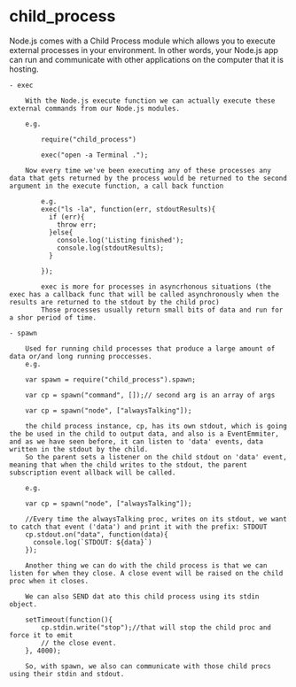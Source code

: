 # child_process

Node.js comes with a Child Process module which allows you to execute external processes in your environment. In other words, your Node.js app can run and communicate with other applications on the computer that it is hosting.

	- exec

		With the Node.js execute function we can actually execute these external commands from our Node.js modules.

		e.g.

			require("child_process")

			exec("open -a Terminal .");

		Now every time we've been executing any of these processes any data that gets returned by the process would be returned to the second argument in the execute function, a call back function

			e.g.
			exec("ls -la", function(err, stdoutResults){
			  if (err){
			    throw err;
			  }else{
			    console.log('Listing finished');
			    console.log(stdoutResults);
			  }

			});

			exec is more for processes in asyncrhonous situations (the exec has a callback func that will be called asynchronously when the results are returned to the stdout by the child proc)
			Those processes usually return small bits of data and run for a shor period of time.

	- spawn

		Used for running child processes that produce a large amount of data or/and long running proccesses.
		e.g.

		var spawn = require("child_process").spawn;

		var cp = spawn("command", []);// second arg is an array of args

		var cp = spawn("node", ["alwaysTalking"]);

		the child process instance, cp, has its own stdout, which is going the be used in the child to output data, and also is a EventEmmiter, and as we have seen before, it can listen to 'data' events, data written in the stdout by the child.
		So the parent sets a listener on the child stdout on 'data' event, meaning that when the child writes to the stdout, the parent subscription event allback will be called.

		e.g.

		var cp = spawn("node", ["alwaysTalking"]);

		//Every time the alwaysTalking proc, writes on its stdout, we want to catch that event ('data') and print it with the prefix: STDOUT
		cp.stdout.on("data", function(data){
		  console.log(`STDOUT: ${data}`)
		});

		Another thing we can do with the child process is that we can listen for when they close. A close event will be raised on the child proc when it closes.

		We can also SEND dat ato this child process using its stdin object.

		setTimeout(function(){
  			cp.stdin.write("stop");//that will stop the child proc and force it to emit
  			// the close event.
		}, 4000);

		So, with spawn, we also can communicate with those child procs using their stdin and stdout.

